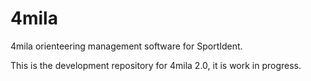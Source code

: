 # 4mila
4mila orienteering management software for SportIdent.

This is the development repository for 4mila 2.0, it is work in progress.